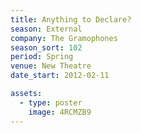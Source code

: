 ```yaml
---
title: Anything to Declare?
season: External
company: The Gramophones
season_sort: 102
period: Spring
venue: New Theatre
date_start: 2012-02-11

assets:
  - type: poster
    image: 4RCMZB9
---
```

